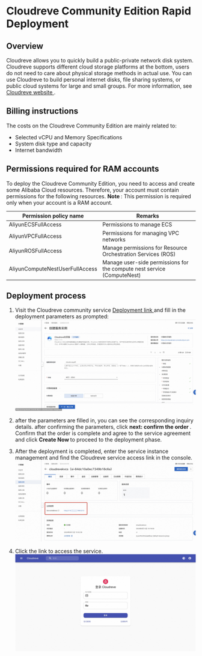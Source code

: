 <h1>Cloudreve Community Edition Rapid Deployment </h1>

<h2> Overview </h2>

<p>Cloudreve allows you to quickly build a public-private network disk system. Cloudreve supports different cloud storage platforms at the bottom, users do not need to care about physical storage methods in actual use. You can use Cloudreve to build personal internet disks, file sharing systems, or public cloud systems for large and small groups. For more information, see <a href = "https://docs.cloudreve.org/">Cloudreve website </a>. </p>

<h2> Billing instructions </h2>

<p> The costs on the Cloudreve Community Edition are mainly related to:</p>

<ul>
<li> Selected vCPU and Memory Specifications </li>
<li> System disk type and capacity </li>
<li> Internet bandwidth </li>
</ul>

<h2> Permissions required for RAM accounts </h2>

<p> To deploy the Cloudreve Community Edition, you need to access and create some Alibaba Cloud resources. Therefore, your account must contain permissions for the following resources.
<strong> Note </strong>: This permission is required only when your account is a RAM account. </p>

<table>
<thead>
<tr>
<th> Permission policy name </th>
<th> Remarks </th>
</tr>
</thead>
<tbody>
<tr>
<td>AliyunECSFullAccess</td>
<td> Permissions to manage ECS </td>
</tr>
<tr>
<td>AliyunVPCFullAccess</td>
<td> Permissions for managing VPC networks </td>
</tr>
<tr>
<td>AliyunROSFullAccess</td>
<td> Manage permissions for Resource Orchestration Services (ROS) </td>
</tr>
<tr>
<td>AliyunComputeNestUserFullAccess</td>
<td> Manage user-side permissions for the compute nest service (ComputeNest) </td>
</tr>
</tbody>
</table>

<h2> Deployment process </h2>

<ol>
<li><p> Visit the Cloudreve community service <a href = "https://computenest.console.aliyun.com/service/instance/create/cn-hangzhou?type=user&ServiceId=service-a47e56f0ea9f460d8d33"> Deployment link </a> and fill in the deployment parameters as prompted:
<img src="1.jpg" alt="image.png" /></p></li>
<li><p> after the parameters are filled in, you can see the corresponding inquiry details. after confirming the parameters, click <strong> next: confirm the order </strong>. Confirm that the order is complete and agree to the service agreement and click <strong> Create Now </strong> to proceed to the deployment phase. </p></li>
<li><p> After the deployment is completed, enter the service instance management and find the Cloudreve service access link in the console.
<img src="2.jpg" alt="image.png" /></p></li>
<li><p> Click the link to access the service.
<img src="3.jpg" alt="image.png" /></p></li>
</ol>
